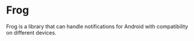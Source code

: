 Frog
=======
Frog is a library that can handle notifications for Android with compatibility on different devices.
